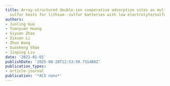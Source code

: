 ```yaml
---
title: Array-structured double-ion cooperative adsorption sites as multifunctional
  sulfur hosts for lithium--sulfur batteries with low electrolyte/sulfur ratio
authors:
- Junling Guo
- Yuanyuan Huang
- Siyuan Zhao
- Zixuan Li
- Zhuo Wang
- Guosheng Shao
- Jinping Liu
date: '2021-01-01'
publishDate: '2025-08-28T12:53:50.731480Z'
publication_types:
- article-journal
publication: '*ACS nano*'
---
```

